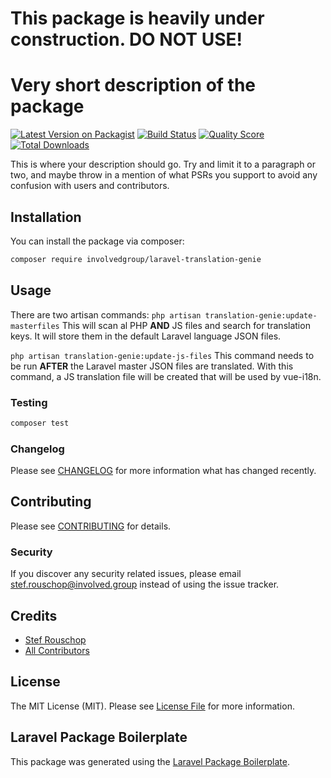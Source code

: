 # This package is heavily under construction. DO NOT USE!

# Very short description of the package

[![Latest Version on Packagist](https://img.shields.io/packagist/v/involvedgroup/laravel-translation-genie.svg?style=flat-square)](https://packagist.org/packages/involvedgroup/laravel-translation-genie)
[![Build Status](https://img.shields.io/travis/involvedgroup/laravel-translation-genie/master.svg?style=flat-square)](https://travis-ci.org/involvedgroup/laravel-translation-genie)
[![Quality Score](https://img.shields.io/scrutinizer/g/involvedgroup/laravel-translation-genie.svg?style=flat-square)](https://scrutinizer-ci.com/g/involvedgroup/laravel-translation-genie)
[![Total Downloads](https://img.shields.io/packagist/dt/involvedgroup/laravel-translation-genie.svg?style=flat-square)](https://packagist.org/packages/involvedgroup/laravel-translation-genie)

This is where your description should go. Try and limit it to a paragraph or two, and maybe throw in a mention of what PSRs you support to avoid any confusion with users and contributors.

## Installation

You can install the package via composer:

```bash
composer require involvedgroup/laravel-translation-genie
```

## Usage

There are two artisan commands:
`php artisan translation-genie:update-masterfiles`
This will scan al PHP **AND** JS files and search for translation keys. It will store them in the default Laravel language JSON files.

`php artisan translation-genie:update-js-files`
This command needs to be run **AFTER** the Laravel master JSON files are translated. With this command, a JS translation file will be created that will be used by vue-i18n.

### Testing

``` bash
composer test
```

### Changelog

Please see [CHANGELOG](CHANGELOG.md) for more information what has changed recently.

## Contributing

Please see [CONTRIBUTING](CONTRIBUTING.md) for details.

### Security

If you discover any security related issues, please email stef.rouschop@involved.group instead of using the issue tracker.

## Credits

- [Stef Rouschop](https://github.com/involvedgroup)
- [All Contributors](../../contributors)

## License

The MIT License (MIT). Please see [License File](LICENSE.md) for more information.

## Laravel Package Boilerplate

This package was generated using the [Laravel Package Boilerplate](https://laravelpackageboilerplate.com).
